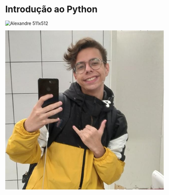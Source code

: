 ﻿# Introdução ao Python



![Alexandre 511x512](Alexandre_cor.jpg)

![Alexandre Enhance](Alexandre_result.jpg)
